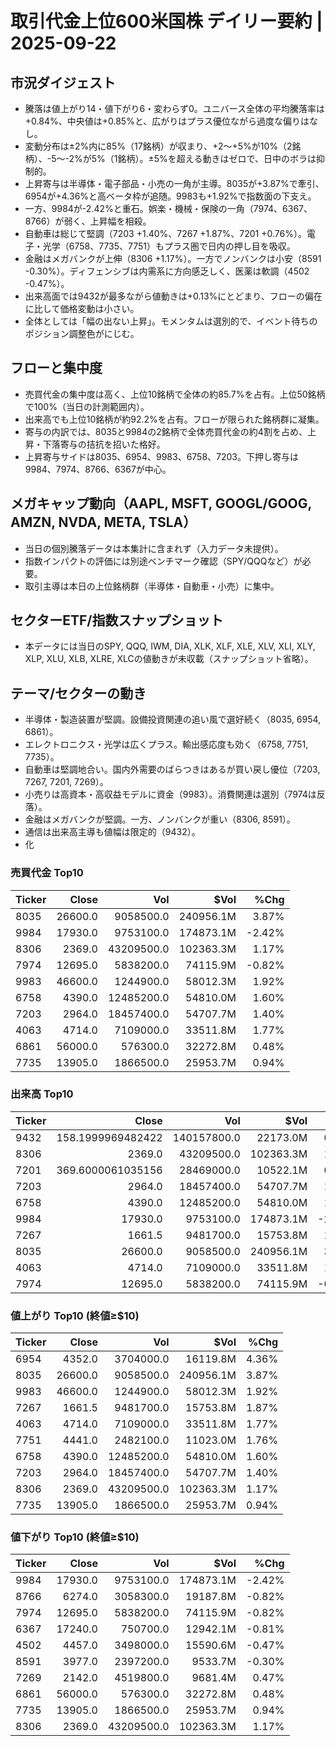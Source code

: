 # 取引代金上位600米国株 デイリー要約 | 2025-09-22

## 市況ダイジェスト
- 騰落は値上がり14・値下がり6・変わらず0。ユニバース全体の平均騰落率は+0.84%、中央値は+0.85%と、広がりはプラス優位ながら過度な偏りはなし。
- 変動分布は±2%内に85%（17銘柄）が収まり、+2〜+5%が10%（2銘柄）、-5〜-2%が5%（1銘柄）。±5%を超える動きはゼロで、日中のボラは抑制的。
- 上昇寄与は半導体・電子部品・小売の一角が主導。8035が+3.87%で牽引、6954が+4.36%と高ベータ枠が追随。9983も+1.92%で指数面の下支え。
- 一方、9984が-2.42%と重石。娯楽・機械・保険の一角（7974、6367、8766）が弱く、上昇幅を相殺。
- 自動車は総じて堅調（7203 +1.40%、7267 +1.87%、7201 +0.76%）。電子・光学（6758、7735、7751）もプラス圏で日内の押し目を吸収。
- 金融はメガバンクが上伸（8306 +1.17%）。一方でノンバンクは小安（8591 -0.30%）。ディフェンシブは内需系に方向感乏しく、医薬は軟調（4502 -0.47%）。
- 出来高面では9432が最多ながら値動きは+0.13%にとどまり、フローの偏在に比して価格変動は小さい。
- 全体としては「幅の出ない上昇」。モメンタムは選別的で、イベント待ちのポジション調整色がにじむ。

## フローと集中度
- 売買代金の集中度は高く、上位10銘柄で全体の約85.7%を占有。上位50銘柄で100%（当日の計測範囲内）。
- 出来高でも上位10銘柄が約92.2%を占有。フローが限られた銘柄群に凝集。
- 寄与の内訳では、8035と9984の2銘柄で全体売買代金の約4割を占め、上昇・下落寄与の拮抗を招いた格好。
- 上昇寄与サイドは8035、6954、9983、6758、7203。下押し寄与は9984、7974、8766、6367が中心。

## メガキャップ動向（AAPL, MSFT, GOOGL/GOOG, AMZN, NVDA, META, TSLA）
- 当日の個別騰落データは本集計に含まれず（入力データ未提供）。
- 指数インパクトの評価には別途ベンチマーク確認（SPY/QQQなど）が必要。
- 取引主導は本日の上位銘柄群（半導体・自動車・小売）に集中。

## セクターETF/指数スナップショット
- 本データには当日のSPY, QQQ, IWM, DIA, XLK, XLF, XLE, XLV, XLI, XLY, XLP, XLU, XLB, XLRE, XLCの値動きが未収載（スナップショット省略）。

## テーマ/セクターの動き
- 半導体・製造装置が堅調。設備投資関連の追い風で選好続く（8035, 6954, 6861）。
- エレクトロニクス・光学は広くプラス。輸出感応度も効く（6758, 7751, 7735）。
- 自動車は堅調地合い。国内外需要のばらつきはあるが買い戻し優位（7203, 7267, 7201, 7269）。
- 小売りは高資本・高収益モデルに資金（9983）。消費関連は選別（7974は反落）。
- 金融はメガバンクが堅調。一方、ノンバンクが重い（8306, 8591）。
- 通信は出来高主導も値幅は限定的（9432）。
- 化

### 売買代金 Top10
| Ticker | Close | Vol | $Vol | %Chg |
|---|---:|---:|---:|---:|
| 8035 | 26600.0 | 9058500.0 | 240956.1M | 3.87% |
| 9984 | 17930.0 | 9753100.0 | 174873.1M | -2.42% |
| 8306 | 2369.0 | 43209500.0 | 102363.3M | 1.17% |
| 7974 | 12695.0 | 5838200.0 | 74115.9M | -0.82% |
| 9983 | 46600.0 | 1244900.0 | 58012.3M | 1.92% |
| 6758 | 4390.0 | 12485200.0 | 54810.0M | 1.60% |
| 7203 | 2964.0 | 18457400.0 | 54707.7M | 1.40% |
| 4063 | 4714.0 | 7109000.0 | 33511.8M | 1.77% |
| 6861 | 56000.0 | 576300.0 | 32272.8M | 0.48% |
| 7735 | 13905.0 | 1866500.0 | 25953.7M | 0.94% |


### 出来高 Top10
| Ticker | Close | Vol | $Vol | %Chg |
|---|---:|---:|---:|---:|
| 9432 | 158.1999969482422 | 140157800.0 | 22173.0M | 0.13% |
| 8306 | 2369.0 | 43209500.0 | 102363.3M | 1.17% |
| 7201 | 369.6000061035156 | 28469000.0 | 10522.1M | 0.76% |
| 7203 | 2964.0 | 18457400.0 | 54707.7M | 1.40% |
| 6758 | 4390.0 | 12485200.0 | 54810.0M | 1.60% |
| 9984 | 17930.0 | 9753100.0 | 174873.1M | -2.42% |
| 7267 | 1661.5 | 9481700.0 | 15753.8M | 1.87% |
| 8035 | 26600.0 | 9058500.0 | 240956.1M | 3.87% |
| 4063 | 4714.0 | 7109000.0 | 33511.8M | 1.77% |
| 7974 | 12695.0 | 5838200.0 | 74115.9M | -0.82% |


### 値上がり Top10 (終値≥$10)
| Ticker | Close | Vol | $Vol | %Chg |
|---|---:|---:|---:|---:|
| 6954 | 4352.0 | 3704000.0 | 16119.8M | 4.36% |
| 8035 | 26600.0 | 9058500.0 | 240956.1M | 3.87% |
| 9983 | 46600.0 | 1244900.0 | 58012.3M | 1.92% |
| 7267 | 1661.5 | 9481700.0 | 15753.8M | 1.87% |
| 4063 | 4714.0 | 7109000.0 | 33511.8M | 1.77% |
| 7751 | 4441.0 | 2482100.0 | 11023.0M | 1.76% |
| 6758 | 4390.0 | 12485200.0 | 54810.0M | 1.60% |
| 7203 | 2964.0 | 18457400.0 | 54707.7M | 1.40% |
| 8306 | 2369.0 | 43209500.0 | 102363.3M | 1.17% |
| 7735 | 13905.0 | 1866500.0 | 25953.7M | 0.94% |


### 値下がり Top10 (終値≥$10)
| Ticker | Close | Vol | $Vol | %Chg |
|---|---:|---:|---:|---:|
| 9984 | 17930.0 | 9753100.0 | 174873.1M | -2.42% |
| 8766 | 6274.0 | 3058300.0 | 19187.8M | -0.82% |
| 7974 | 12695.0 | 5838200.0 | 74115.9M | -0.82% |
| 6367 | 17240.0 | 750700.0 | 12942.1M | -0.81% |
| 4502 | 4457.0 | 3498000.0 | 15590.6M | -0.47% |
| 8591 | 3977.0 | 2397200.0 | 9533.7M | -0.30% |
| 7269 | 2142.0 | 4519800.0 | 9681.4M | 0.47% |
| 6861 | 56000.0 | 576300.0 | 32272.8M | 0.48% |
| 7735 | 13905.0 | 1866500.0 | 25953.7M | 0.94% |
| 8306 | 2369.0 | 43209500.0 | 102363.3M | 1.17% |


